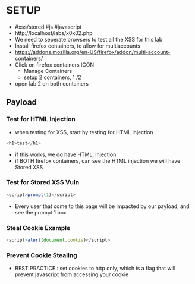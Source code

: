 # SETUP
* #xss/stored #js #javascript 
* http://localhost/labs/x0x02.php
* We need to seperate browsers to test all the XSS for this lab
* Install firefox containers, to allow for multiaccounts
* https://addons.mozilla.org/en-US/firefox/addon/multi-account-containers/
* Click on firefox containers ICON
	* Manage Containers
	* setup 2 containers, 1 /2
* open lab 2 on both containers

## Payload
### Test for HTML Injection
* when testing for XSS, start by testing for HTML injection
```js
<h1>test</h1>
```
* if this works, we do have HTML, injection
* if BOTH firefox containers, can see the HTML injection we will have Stored XSS
### Test for Stored XSS Vuln
```js
<script>prompt(1)</script>
```
* Every user that come to this page will be impacted by our payload, and see the prompt 1 box.
### Steal Cookie Example
```js
<script>alert(document.cookie)</script>
```

### Prevent Cookie Stealing
* BEST PRACTICE : set cookies to http only, which is a flag that will prevent javascript from accessing your cookie
